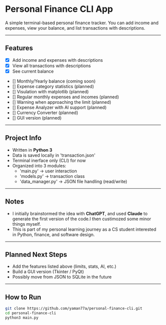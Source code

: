# Personal Finance CLI App

A simple terminal-based personal finance tracker.
You can add income and expenses, view your balance, and list transactions with descriptions.

---

## Features

- [x] Add income and expenses with descriptions
- [x] View all transactions with descriptions
- [x] See current balance
- [] Monthly/Yearly balance (coming soon)
- [] Expense category statistics (planned)
- [] Visulation with matplotlib (planned)
- [] Regular monthly expenses and incomes (planned)
- [] Warning when approaching the limit (planned)
- [] Expense Analyzer with AI support (planned)
- [] Currency Converter (planned)
- [] GUI version (planned)

---

## Project Info

- Written in **Python 3**
- Data is saved locally in 'transaction.json'
- Terminal inerface only (CLI) for now
- Organized into 3 modules:
    - 'main.py' -> user interaction 
    - 'models.py' -> transaction class
    - 'data_manager.py' -> JSON file handling (read/write)

---

## Notes

- I initially brainstormed the idea with **ChatGPT**, and used **Claude** to generate the first version of the code.I then custimozed some minor things myself.
- This is part of my personal learning journey as a CS student interested in Python, finance, and software design.


---

## Planned Next Steps

- Add the features listed above (limits, stats, AI, etc.)
- Build a GUI version (Tkinter / PyQt)
- Possibly move from JSON to SQLite in the future

---

## How to Run

```bash
git clone https://github.com/yaman77a/personal-finance-cli.git
cd personal-finance-cli
python3 main.py
